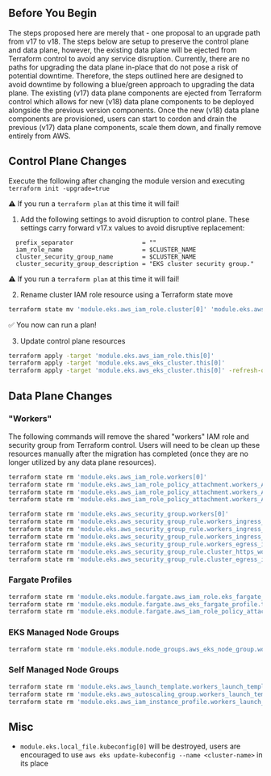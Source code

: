 ## Before You Begin

The steps proposed here are merely that - one proposal to an upgrade path from v17 to v18. The steps below are setup to preserve the control plane and data plane, however, the existing data plane will be ejected from Terraform control to avoid any service disruption. Currently, there are no paths for upgrading the data plane in-place that do not pose a risk of potential downtime. Therefore, the steps outlined here are designed to avoid downtime by following a blue/green approach to upgrading the data plane. The existing (v17) data plane components are ejected from Terraform control which allows for new (v18) data plane components to be deployed alongside the previous version components. Once the new (v18) data plane components are provisioned, users can start to cordon and drain the previous (v17) data plane components, scale them down, and finally remove entirely from AWS.

## Control Plane Changes

Execute the following after changing the module version and executing `terraform init -upgrade=true`

⚠️ If you run a `terraform plan` at this time it will fail!

1. Add the following settings to avoid disruption to control plane. These settings carry forward v17.x values to avoid disruptive replacement:

```hcl
  prefix_separator                   = ""
  iam_role_name                      = $CLUSTER_NAME
  cluster_security_group_name        = $CLUSTER_NAME
  cluster_security_group_description = "EKS cluster security group."
```

⚠️ If you run a `terraform plan` at this time it will fail!

2. Rename cluster IAM role resource using a Terraform state move

```sh
terraform state mv 'module.eks.aws_iam_role.cluster[0]' 'module.eks.aws_iam_role.this[0]'
```

✅ You now can run a plan!

3. Update control plane resources

```sh
terraform apply -target 'module.eks.aws_iam_role.this[0]'
terraform apply -target 'module.eks.aws_eks_cluster.this[0]'
terraform apply -target 'module.eks.aws_eks_cluster.this[0]' -refresh-only
```

## Data Plane Changes

### "Workers"

The following commands will remove the shared "workers" IAM role and security group from Terraform control. Users will need to be clean up these resources manually after the migration has completed (once they are no longer utilized by any data plane resources).

```sh
terraform state rm 'module.eks.aws_iam_role.workers[0]'
terraform state rm 'module.eks.aws_iam_role_policy_attachment.workers_AmazonEKS_CNI_Policy[0]'
terraform state rm 'module.eks.aws_iam_role_policy_attachment.workers_AmazonEKSWorkerNodePolicy[0]'
terraform state rm 'module.eks.aws_iam_role_policy_attachment.workers_AmazonEC2ContainerRegistryReadOnly[0]'

terraform state rm 'module.eks.aws_security_group.workers[0]'
terraform state rm 'module.eks.aws_security_group_rule.workers_ingress_self[0]'
terraform state rm 'module.eks.aws_security_group_rule.workers_ingress_cluster_https[0]'
terraform state rm 'module.eks.aws_security_group_rule.workers_ingress_cluster[0]'
terraform state rm 'module.eks.aws_security_group_rule.workers_egress_internet[0]'
terraform state rm 'module.eks.aws_security_group_rule.cluster_https_worker_ingress[0]'
terraform state rm 'module.eks.aws_security_group_rule.cluster_egress_internet[0]'
```

### Fargate Profiles

```sh
terraform state rm 'module.eks.module.fargate.aws_iam_role.eks_fargate_pod[0]'
terraform state rm 'module.eks.module.fargate.aws_eks_fargate_profile.this["default"]'
terraform state rm 'module.eks.module.fargate.aws_iam_role_policy_attachment.eks_fargate_pod[0]'
```

### EKS Managed Node Groups

```sh
terraform state rm 'module.eks.module.node_groups.aws_eks_node_group.workers["example"]'
```

### Self Managed Node Groups

```sh
terraform state rm 'module.eks.aws_launch_template.workers_launch_template[0]'
terraform state rm 'module.eks.aws_autoscaling_group.workers_launch_template[0]'
terraform state rm 'module.eks.aws_iam_instance_profile.workers_launch_template[0]'
```

## Misc

- `module.eks.local_file.kubeconfig[0]` will be destroyed, users are encouraged to use `aws eks update-kubeconfig --name <cluster-name>` in its place
